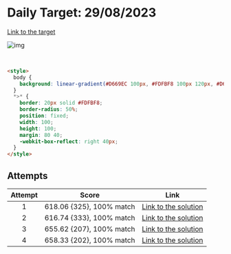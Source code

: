 # Daily Target: 29/08/2023

[Link to the target](https://cssbattle.dev/play/rkf3OoYv0sIG73XnGjNb)

![img](src/images/daily-target_2023-08-29.png)

<br>

```html
<style>
  body {
    background: linear-gradient(#D669EC 100px, #FDFBF8 100px 120px, #D669EC 120px) 50% 83%/46% 60% no-repeat #D669EC;
  }
  *>* {
    border: 20px solid #FDFBF8;
    border-radius: 50%;
    position: fixed;
    width: 100;
    height: 100;
    margin: 80 40;
    -webkit-box-reflect: right 40px;
  }
</style>
```

## Attempts
| Attempt | Score | Link |
|:-:|:-:|:-:|
| 1 | 618.06 {325}, 100% match | [Link to the solution](src/html/daily-target_2023-08-29_attempt-01.html) |
| 2 | 616.74 {333}, 100% match | [Link to the solution](src/html/daily-target_2023-08-29_attempt-02.html) |
| 3 | 655.62 {207}, 100% match | [Link to the solution](src/html/daily-target_2023-08-29_attempt-03.html) |
| 4 | 658.33 {202}, 100% match | [Link to the solution](src/html/daily-target_2023-08-29_attempt-04.html) |